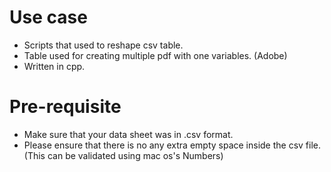 # Use case
- Scripts that used to reshape csv table.
- Table used for creating multiple pdf with one variables. (Adobe)
- Written in cpp.

# Pre-requisite
- Make sure that your data sheet was in .csv format.
- Please ensure that there is no any extra empty space inside the csv file. (This can be validated using mac os's Numbers)